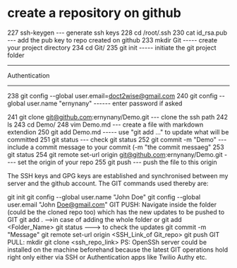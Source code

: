  
# create a repository on github
  227  ssh-keygen  --- generate ssh keys
  228  cd /root/.ssh
  230  cat id_rsa.pub ---  add the pub key to repo created on github
  233  mkdir Git  ----- create your project directory
  234  cd Git/
  235  git init  ----- initiate the git project folder 
  

***********************************************************
Authentication
************************************************************
  238  git config --global user.email=doct2wise@gmail.com
  240  git config --global user.name "ernynany"  ------ enter password if asked
  
  
  241  git clone git@github.com:ernynany/Demo.git   --- clone the ssh path
  242  ls
  243  cd Demo/
  248  vim Demo.md  --- create a file with markdown extendion
  250  git add Demo.md  ----- use "git add <file>..." to update what will be committed
  251  git status    --- check git status
  252  git commit -m "Demo"  --- include a commit message to your commit (-m "the commit messaeg"
  253  git status
  254  git remote set-url origin git@github.com:ernynany/Demo.git   ---- set the origin of your repo
  255  git push  --- push the file to this origin
 

The SSH keys and GPG keys are established and synchronised between my server and the github account. The GIT commands used thereby are:

git init
git config --global user.name "John Doe"
git config --global user.email "John Doe@gmail.com"
GIT PUSH: Navigate inside the folder (could be the cloned repo too)
which has the new updates to be pushed to GIT git add . -->in case of adding the whole folder or 
git add <Folder_Name> git status ---> to check the updates git commit -m "Message"
git remote set-url origin <SSH_Link_of Git_repo> git push GIT PULL: 
mkdir git clone <ssh_repo_link> PS: OpenSSh server could be installed on the machine beforehand because the 
latest GIT operations hold right only either via SSH or Authentication apps like Twilio Authy etc.

